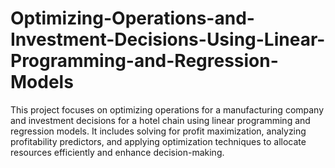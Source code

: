 # Optimizing-Operations-and-Investment-Decisions-Using-Linear-Programming-and-Regression-Models
This project focuses on optimizing operations for a manufacturing company and investment decisions for a hotel chain using linear programming and regression models. It includes solving for profit maximization, analyzing profitability predictors, and applying optimization techniques to allocate resources efficiently and enhance decision-making.
